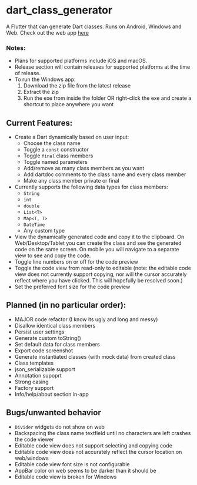 # dart_class_generator

A Flutter that can generate Dart classes. Runs on Android, Windows and Web. Check out the web app [here](https://groovinchip.github.io/dart_class_generator/#/)

### Notes:
- Plans for supported platforms include iOS and macOS.
- Release section will contain releases for supported platforms at the time of release.
- To run the Windows app:
  1. Download the zip file from the latest release
  2. Extract the zip
  3. Run the exe from inside the folder OR right-click the exe and create a shortcut to place anywhere you want

## Current Features:
- Create a Dart dynamically based on user input:
  - Choose the class name
  - Toggle a `const` constructor
  - Toggle `final` class members
  - Toggle named parameters
  - Add/remove as many class members as you want
  - Add dartdoc comments to the class name and every class member
  - Make any class member private or final
- Currently supports the following data types for class members:
  - `String`
  - `int`
  - `double`
  - `List<T>`
  - `Map<T, T>`
  - `DateTime`
  - Any custom type
- View the dynamically generated code and copy it to the clipboard. On Web/Desktop/Tablet you can create the class and see the generated code on the same screen. On mobile you will navigate to a separate view to see and copy the code.
- Toggle line numbers on or off for the code preview
- Toggle the code view from read-only to editable (note: the editable code view does not currently support copying, nor will the cursor accurately reflect where you have clicked. This will hopefully be resolved soon.)
- Set the preferred font size for the code preview

## Planned (in no particular order):
- MAJOR code refactor (I know its ugly and long and messy)
- Disallow identical class members
- Persist user settings
- Generate custom toString()
- Set default data for class members
- Export code screenshot
- Generate instantiated classes (with mock data) from created class
- Class templates
- json_serializable support
- Annotation supoprt
- Strong casing
- Factory support
- Info/help/about section in-app

## Bugs/unwanted behavior
- `Divider` widgets do not show on web
- Backspacing the class name textfield until no characters are left crashes the code viewer
- Editable code view does not support selecting and copying code
- Editable code view does not accurately reflect the cursor location on web/windows
- Editable code view font size is not configurable
- AppBar color on web seems to be darker than it should be
- Editable code view is broken for Windows
